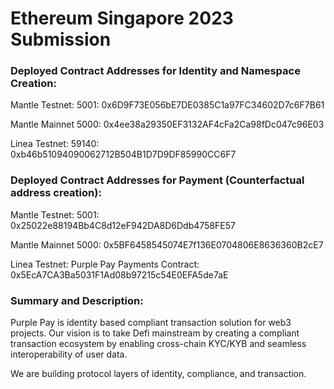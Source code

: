 # Ethereum Singapore 2023 Submission

### Deployed Contract Addresses for Identity and Namespace Creation:

Mantle Testnet: 5001: 0x6D9F73E056bE7DE0385C1a97FC34602D7c6F7B61

Mantle Mainnet 5000: 0x4ee38a29350EF3132AF4cFa2Ca98fDc047c96E03

Linea Testnet: 59140: 0xb46b51094090062712B504B1D7D9DF85990CC6F7


### Deployed Contract Addresses for Payment (Counterfactual address creation):

Mantle Testnet: 5001: 0x25022e88194Bb4C8d12eF942DA8D6Ddb4758FE57

Mantle Mainnet 5000: 0x5BF6458545074E7f136E0704806E8636360B2cE7

Linea Testnet: Purple Pay Payments Contract: 0x5EcA7CA3Ba5031F1Ad08b97215c54E0EFA5de7aE


### Summary and Description:
Purple Pay is identity based compliant transaction solution for web3 projects. Our vision is to take Defi mainstream by creating a compliant transaction ecosystem by enabling cross-chain KYC/KYB and seamless interoperability of user data.

We are building protocol layers of identity, compliance, and transaction.
